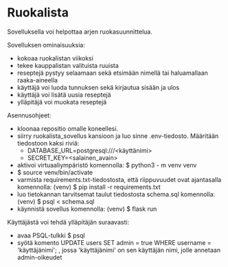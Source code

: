 # Ruokalista
Sovelluksella voi helpottaa arjen ruokasuunnittelua.

Sovelluksen ominaisuuksia:
- kokoaa ruokalistan viikoksi 
- tekee kauppalistan valituista ruuista
- reseptejä pystyy selaamaan sekä etsimään nimellä tai haluamallaan raaka-aineella
- käyttäjä voi luoda tunnuksen sekä kirjautua sisään ja ulos
- käyttäjä voi lisätä uusia reseptejä
- ylläpitäjä voi muokata reseptejä



Asennusohjeet:
- kloonaa repositio omalle koneellesi.
- siirry ruokalista_sovellus kansioon ja luo sinne .env-tiedosto. Määritään tiedostoon kaksi riviä:
    - DATABASE_URL=postgresql:///<käyttänimi>
    - SECRET_KEY=<salainen_avain>
- aktivoi virtuaaliympäristö komennolla: $ python3 - m venv venv 
- $ source venv/bin/activate
- varmista requirements.txt-tiedostosta, että riippuvuudet ovat ajantasalla komennolla: (venv) $ pip install -r requirements.txt
- luo tietokannan tarvitsemat taulut tiedostosta schema.sql komennolla: (venv) $ psql < schema.sql
- käynnistä sovellus komennolla: (venv) $ flask run



Käyttäjästä voi tehdä ylläpitäjän suraavasti:
- avaa PSQL-tulkki $ psql 
- syötä komento UPDATE users SET admin = true WHERE username = 'käyttäjänimi'; , jossa 'käyttäjänimi' on sen käyttäjän nimi, jolle annetaan admin-oikeudet
 

